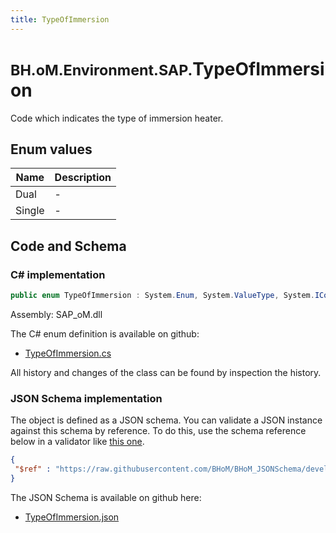 ```yaml
---
title: TypeOfImmersion
---
```


# <small>BH.oM.Environment.SAP.</small>**TypeOfImmersion**

Code which indicates the type of immersion heater.

## Enum values

| Name            | Description                                                    |
|-----------------|----------------------------------------------------------------|
| Dual |  -  |
| Single |  -  |


## Code and Schema

### C# implementation

``` C# title="C#"
public enum TypeOfImmersion : System.Enum, System.ValueType, System.IComparable, System.ISpanFormattable, System.IFormattable, System.IConvertible
```

Assembly: SAP_oM.dll

The C# enum definition is available on github:

- [TypeOfImmersion.cs](https://github.com/BHoM/SAP_Toolkit/blob/develop/SAP_oM/Enums\TypeOfImmersion.cs)

All history and changes of the class can be found by inspection the history.
### JSON Schema implementation

The object is defined as a JSON schema. You can validate a JSON instance against this schema by reference. To do this, use the schema reference below in a validator like [this one](https://www.jsonschemavalidator.net/).

``` json title="JSON Schema"
{
 "$ref" : "https://raw.githubusercontent.com/BHoM/BHoM_JSONSchema/develop/SAP_oM/SAP/TypeOfImmersion.json"
}
```

The JSON Schema is available on github here:

- [TypeOfImmersion.json](https://github.com/BHoM/BHoM_JSONSchema/blob/develop/SAP_oM/SAP/TypeOfImmersion.json)
